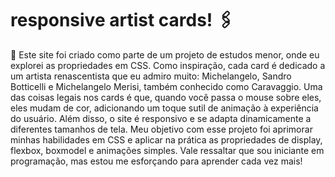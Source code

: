 # responsive artist cards! 🖇️

📖 Este site foi criado como parte de um projeto de estudos menor, onde eu explorei as propriedades em CSS.
Como inspiração, cada card é dedicado a um artista renascentista que eu admiro muito: Michelangelo, Sandro Botticelli e Michelangelo Merisi,
também conhecido como Caravaggio. Uma das coisas legais nos cards é que, quando você passa o mouse sobre eles, eles mudam de cor,
adicionando um toque sutil de animação à experiência do usuário. Além disso, o site é responsivo e se adapta dinamicamente a diferentes tamanhos de tela.
Meu objetivo com esse projeto foi aprimorar minhas habilidades em CSS e aplicar na prática as propriedades de display, flexbox, boxmodel e animações simples.
Vale ressaltar que sou iniciante em programação, mas estou me esforçando para aprender cada vez mais!

